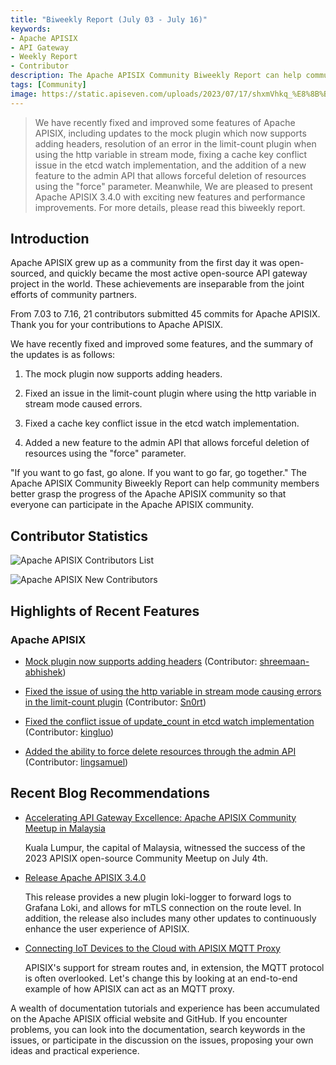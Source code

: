 ```yaml
---
title: "Biweekly Report (July 03 - July 16)"
keywords: 
- Apache APISIX
- API Gateway
- Weekly Report
- Contributor
description: The Apache APISIX Community Biweekly Report can help community members better grasp the progress of the Apache APISIX community so that everyone can participate in the Apache APISIX community.
tags: [Community]
image: https://static.apiseven.com/uploads/2023/07/17/shxmVhkq_%E8%8B%B1%E6%96%87%E5%A4%B4%E5%9B%BE.png
---
```


> We have recently fixed and improved some features of Apache APISIX, including updates to the mock plugin which now supports adding headers, resolution of an error in the limit-count plugin when using the http variable in stream mode, fixing a cache key conflict issue in the etcd watch implementation, and the addition of a new feature to the admin API that allows forceful deletion of resources using the "force" parameter. Meanwhile, We are pleased to present Apache APISIX 3.4.0 with exciting new features and performance improvements. For more details, please read this biweekly report.

<!--truncate-->

## Introduction

Apache APISIX grew up as a community from the first day it was open-sourced, and quickly became the most active open-source API gateway project in the world. These achievements are inseparable from the joint efforts of community partners.

From 7.03 to 7.16, 21 contributors submitted 45 commits for Apache APISIX. Thank you for your contributions to Apache APISIX.

We have recently fixed and improved some features, and the summary of the updates is as follows:

1. The mock plugin now supports adding headers.

2. Fixed an issue in the limit-count plugin where using the http variable in stream mode caused errors.

3. Fixed a cache key conflict issue in the etcd watch implementation.

4. Added a new feature to the admin API that allows forceful deletion of resources using the "force" parameter.

"If you want to go fast, go alone. If you want to go far, go together." The Apache APISIX Community Biweekly Report can help community members better grasp the progress of the Apache APISIX community so that everyone can participate in the Apache APISIX community.

## Contributor Statistics

![Apache APISIX Contributors List](https://static.apiseven.com/uploads/2023/07/19/a5J3z3cg_%E6%89%80%E6%9C%89%E8%B4%A1%E7%8C%AE%E8%80%85.png)

![Apache APISIX New Contributors](https://static.apiseven.com/uploads/2023/07/19/2u1sjWCn_%E6%96%B0%E6%99%8B%E8%B4%A1%E7%8C%AE%E8%80%85.png)

## Highlights of Recent Features

### Apache APISIX

- [Mock plugin now supports adding headers](https://github.com/apache/apisix/pull/9720) (Contributor: [shreemaan-abhishek](https://github.com/shreemaan-abhishek))

- [Fixed the issue of using the http variable in stream mode causing errors in the limit-count plugin](https://github.com/apache/apisix/pull/9816) (Contributor: [Sn0rt](https://github.com/Sn0rt))

- [Fixed the conflict issue of update_count in etcd watch implementation](https://github.com/apache/apisix/pull/9811) (Contributor: [kingluo](https://github.com/kingluo))

- [Added the ability to force delete resources through the admin API](https://github.com/apache/apisix/pull/9810) (Contributor: [lingsamuel](https://github.com/lingsamuel))

## Recent Blog Recommendations

- [Accelerating API Gateway Excellence: Apache APISIX Community Meetup in Malaysia](https://apisix.apache.org/blog/2023/07/11/2023-apisix-meetup-malaysia/)
  
  Kuala Lumpur, the capital of Malaysia, witnessed the success of the 2023 APISIX open-source Community Meetup on July 4th.

- [Release Apache APISIX 3.4.0](https://apisix.apache.org/blog/2023/06/30/release-apache-apisix-3.4.0/)

  This release provides a new plugin loki-logger to forward logs to Grafana Loki, and allows for mTLS connection on the route level. In addition, the release also includes many other updates to continuously enhance the user experience of APISIX.

- [Connecting IoT Devices to the Cloud with APISIX MQTT Proxy](https://apisix.apache.org/blog/2023/06/30/apisix-mqtt-proxy/)

  APISIX's support for stream routes and, in extension, the MQTT protocol is often overlooked. Let's change this by looking at an end-to-end example of how APISIX can act as an MQTT proxy.

A wealth of documentation tutorials and experience has been accumulated on the Apache APISIX official website and GitHub. If you encounter problems, you can look into the documentation, search keywords in the issues, or participate in the discussion on the issues, proposing your own ideas and practical experience.
